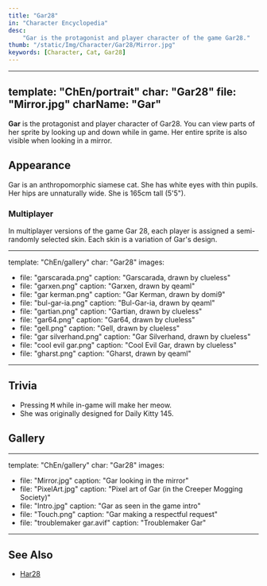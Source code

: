 ```yaml
---
title: "Gar28"
in: "Character Encyclopedia"
desc:
    "Gar is the protagonist and player character of the game Gar28."
thumb: "/static/Img/Character/Gar28/Mirror.jpg"
keywords: [Character, Cat, Gar28]
---
```


---
template: "ChEn/portrait"
char: "Gar28"
file: "Mirror.jpg"
charName: "Gar"
---

**Gar** is the protagonist and player character of Gar28. You can view parts of
her sprite by looking up and down while in game. Her entire sprite is also
visible when looking in a mirror.

## Appearance

Gar is an anthropomorphic siamese cat. She has white eyes with thin pupils. Her
hips are unnaturally wide. She is 165cm tall (5'5").

### Multiplayer

In multiplayer versions of the game Gar 28, each player is assigned a
semi-randomly selected skin. Each skin is a variation of Gar's design.

---
template: "ChEn/gallery"
char: "Gar28"
images:
  - file: "garscarada.png"
    caption: "Garscarada, drawn by clueless"
  - file: "garxen.png"
    caption: "Garxen, drawn by qeaml"
  - file: "gar kerman.png"
    caption: "Gar Kerman, drawn by domi9"
  - file: "bul-gar-ia.png"
    caption: "Bul-Gar-ia, drawn by qeaml"
  - file: "gartian.png"
    caption: "Gartian, drawn by clueless"
  - file: "gar64.png"
    caption: "Gar64, drawn by clueless"
  - file: "gell.png"
    caption: "Gell, drawn by clueless"
  - file: "gar silverhand.png"
    caption: "Gar Silverhand, drawn by clueless"
  - file: "cool evil gar.png"
    caption: "Cool Evil Gar, drawn by clueless"
  - file: "gharst.png"
    caption: "Gharst, drawn by qeaml"
---

## Trivia

* Pressing <kbd>M</kbd> while in-game will make her meow.
* She was originally designed for Daily Kitty 145.

## Gallery

---
template: "ChEn/gallery"
char: "Gar28"
images:
  - file: "Mirror.jpg"
    caption: "Gar looking in the mirror"
  - file: "PixelArt.jpg"
    caption: "Pixel art of Gar (in the Creeper Mogging Society)"
  - file: "Intro.jpg"
    caption: "Gar as seen in the game intro"
  - file: "Touch.png"
    caption: "Gar making a respectful request"
  - file: "troublemaker gar.avif"
    caption: "Troublemaker Gar"
---

## See Also

* [Har28]

[Har28]: /character/Har28
